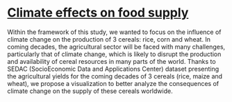 # [Climate effects on food supply](http://p1408993.pages.univ-lyon1.fr/projet_dataviz/) 

Within the framework of this study, we wanted to focus on the influence of climate change on the production of 3 cereals: rice, corn and wheat. In coming decades, the agricultural sector will be faced with many challenges, particularly that of climate change, which is likely to disrupt the production and availability of cereal resources in many parts of the world. Thanks to SEDAC (SocioEconomic Data and Applications Center) dataset presenting the agricultural yields for the coming decades of 3 cereals (rice, maize and wheat), we propose a visualization to better analyze the consequences of climate change on the supply of these cereals worldwide.

